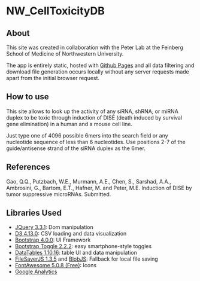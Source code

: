 # NW_CellToxicityDB

## About

This site was created in collaboration with the Peter Lab at the Feinberg School of Medicine of Northwestern University.

The app is entirely static, hosted with [Github Pages](https://pages.github.com/) and all data filtering and download file generation occurs locally without any server requests made apart from the initial browser request.


## How to use

This site allows to look up the activity of any siRNA, shRNA, or miRNA duplex to be toxic through induction of DISE (death induced by survival gene elimination) in a human and a mouse cell line.

Just type one of 4096 possible 6mers into the search field or any nucleotide sequence of less than 6 nucleotides. Use positions 2-7 of the guide/antisense strand of the siRNA duplex as the 6mer.



## References

Gao, Q.Q., Putzbach, W.E., Murmann, A.E., Chen, S., Sarshad, A.A., Ambrosini, G., Bartom, E.T., Hafner, M. and Peter, M.E. Induction of DISE by tumor suppressive microRNAs. Submitted.


## Libraries Used

- [JQuery 3.3.1](https://jquery.com/): Dom manipulation
- [D3 4.13.0](https://d3js.org/): CSV loading and data visualization 
- [Bootstrap 4.0.0](https://getbootstrap.com/): UI Framework
- [Bootstrap Toggle 2.2.2](http://www.bootstraptoggle.com/): easy smartphone-style toggles
- [DataTables 1.10.16](https://datatables.net/): table UI and data manipulation
- [FileSaverJS 1.3.5](https://github.com/eligrey/FileSaver.js/) and [BlobJS](https://github.com/eligrey/Blob.js): Fallback for local file saving
- [FontAwesome 5.0.8 (Free)](https://fontawesome.com/): Icons
- [Google Analytics](https://www.google.com/analytics)
